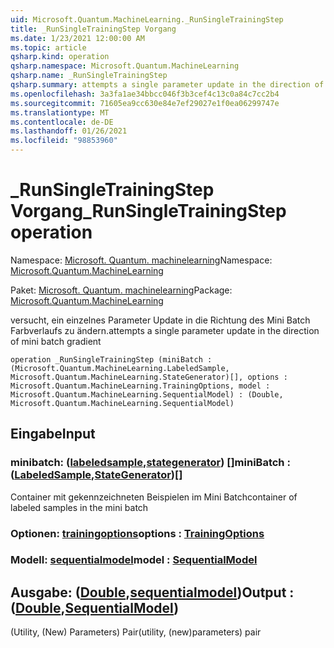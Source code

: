 ```yaml
---
uid: Microsoft.Quantum.MachineLearning._RunSingleTrainingStep
title: _RunSingleTrainingStep Vorgang
ms.date: 1/23/2021 12:00:00 AM
ms.topic: article
qsharp.kind: operation
qsharp.namespace: Microsoft.Quantum.MachineLearning
qsharp.name: _RunSingleTrainingStep
qsharp.summary: attempts a single parameter update in the direction of mini batch gradient
ms.openlocfilehash: 3a3fa1ae34bbcc046f3b3cef4c13c0a84c7cc2b4
ms.sourcegitcommit: 71605ea9cc630e84e7ef29027e1f0ea06299747e
ms.translationtype: MT
ms.contentlocale: de-DE
ms.lasthandoff: 01/26/2021
ms.locfileid: "98853960"
---
```

# <a name="_runsingletrainingstep-operation"></a><span data-ttu-id="1b57c-102">_RunSingleTrainingStep Vorgang</span><span class="sxs-lookup"><span data-stu-id="1b57c-102">_RunSingleTrainingStep operation</span></span>

<span data-ttu-id="1b57c-103">Namespace: [Microsoft. Quantum. machinelearning](xref:Microsoft.Quantum.MachineLearning)</span><span class="sxs-lookup"><span data-stu-id="1b57c-103">Namespace: [Microsoft.Quantum.MachineLearning](xref:Microsoft.Quantum.MachineLearning)</span></span>

<span data-ttu-id="1b57c-104">Paket: [Microsoft. Quantum. machinelearning](https://nuget.org/packages/Microsoft.Quantum.MachineLearning)</span><span class="sxs-lookup"><span data-stu-id="1b57c-104">Package: [Microsoft.Quantum.MachineLearning](https://nuget.org/packages/Microsoft.Quantum.MachineLearning)</span></span>


<span data-ttu-id="1b57c-105">versucht, ein einzelnes Parameter Update in die Richtung des Mini Batch Farbverlaufs zu ändern.</span><span class="sxs-lookup"><span data-stu-id="1b57c-105">attempts a single parameter update in the direction of mini batch gradient</span></span>

```qsharp
operation _RunSingleTrainingStep (miniBatch : (Microsoft.Quantum.MachineLearning.LabeledSample, Microsoft.Quantum.MachineLearning.StateGenerator)[], options : Microsoft.Quantum.MachineLearning.TrainingOptions, model : Microsoft.Quantum.MachineLearning.SequentialModel) : (Double, Microsoft.Quantum.MachineLearning.SequentialModel)
```


## <a name="input"></a><span data-ttu-id="1b57c-106">Eingabe</span><span class="sxs-lookup"><span data-stu-id="1b57c-106">Input</span></span>

### <a name="minibatch--labeledsamplestategenerator"></a><span data-ttu-id="1b57c-107">minibatch: ([labeledsample](xref:Microsoft.Quantum.MachineLearning.LabeledSample),[stategenerator](xref:Microsoft.Quantum.MachineLearning.StateGenerator)) []</span><span class="sxs-lookup"><span data-stu-id="1b57c-107">miniBatch : ([LabeledSample](xref:Microsoft.Quantum.MachineLearning.LabeledSample),[StateGenerator](xref:Microsoft.Quantum.MachineLearning.StateGenerator))[]</span></span>

<span data-ttu-id="1b57c-108">Container mit gekennzeichneten Beispielen im Mini Batch</span><span class="sxs-lookup"><span data-stu-id="1b57c-108">container of labeled samples in the mini batch</span></span>


### <a name="options--trainingoptions"></a><span data-ttu-id="1b57c-109">Optionen: [trainingoptions](xref:Microsoft.Quantum.MachineLearning.TrainingOptions)</span><span class="sxs-lookup"><span data-stu-id="1b57c-109">options : [TrainingOptions](xref:Microsoft.Quantum.MachineLearning.TrainingOptions)</span></span>




### <a name="model--sequentialmodel"></a><span data-ttu-id="1b57c-110">Modell: [sequentialmodel](xref:Microsoft.Quantum.MachineLearning.SequentialModel)</span><span class="sxs-lookup"><span data-stu-id="1b57c-110">model : [SequentialModel](xref:Microsoft.Quantum.MachineLearning.SequentialModel)</span></span>





## <a name="output--doublesequentialmodel"></a><span data-ttu-id="1b57c-111">Ausgabe: ([Double](xref:microsoft.quantum.lang-ref.double),[sequentialmodel](xref:Microsoft.Quantum.MachineLearning.SequentialModel))</span><span class="sxs-lookup"><span data-stu-id="1b57c-111">Output : ([Double](xref:microsoft.quantum.lang-ref.double),[SequentialModel](xref:Microsoft.Quantum.MachineLearning.SequentialModel))</span></span>

<span data-ttu-id="1b57c-112">(Utility, (New) Parameters) Pair</span><span class="sxs-lookup"><span data-stu-id="1b57c-112">(utility, (new)parameters) pair</span></span>